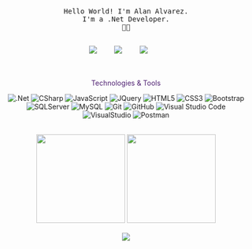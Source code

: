 <p align="center">
  <br>
  <br>
  <samp>Hello World! I'm Alan Alvarez.<br> I'm a .Net Developer.
  <br>👨‍💻
  <br>
  <br>
</p>
  
<p align='center'>
    <a href="https://www.linkedin.com/in/alan-alvarez/"><img src="https://img.shields.io/badge/linkedin-%230077B5.svg?&style=for-the-badge&logo=linkedin&logoColor=white" /></a>&nbsp;&nbsp;&nbsp;&nbsp;&nbsp;&nbsp;&nbsp;&nbsp;
    <a href="mailto:alan.alvarez.1204@gmail.com?subject=Hola%20Alan"><img src="https://img.shields.io/badge/gmail-%23D14836.svg?&style=for-the-badge&logo=gmail&logoColor=white" /></a>&nbsp;&nbsp;&nbsp;&nbsp;&nbsp;&nbsp;&nbsp;&nbsp;
    <a href="https://twitter.com/1204Alan"><img src="https://img.shields.io/badge/twitter-%231DA1F2.svg?&style=for-the-badge&logo=twitter&logoColor=white" /></a>&nbsp;&nbsp;&nbsp;&nbsp;&nbsp;&nbsp;&nbsp;&nbsp;
</p>

<p align="center" style= "color: #4F2172">
  <br>
  <br> Technologies & Tools
  <br>  
</p>

<div align="center">
 
![.Net](https://img.shields.io/static/v1?style=for-the-badge&message=.Net&color=512BD4&logo=.Net&logoColor=FFFFFF&label=)
![CSharp](https://img.shields.io/static/v1?style=for-the-badge&message=C+Sharp&color=239120&logo=C-Sharp&logoColor=FFFFFF&label=)
![JavaScript](https://img.shields.io/static/v1?style=for-the-badge&message=JavaScript&color=222222&logo=JavaScript&logoColor=F7DF1E&label=)
![JQuery](https://img.shields.io/static/v1?style=for-the-badge&message=JQuery&color=0769AD&logo=JQuery&logoColor=FFFFFF&label=)
![HTML5](https://img.shields.io/static/v1?style=for-the-badge&message=HTML5&color=E34F26&logo=HTML5&logoColor=FFFFFF&label=)
![CSS3](https://img.shields.io/static/v1?style=for-the-badge&message=CSS3&color=1572B6&logo=CSS3&logoColor=FFFFFF&label=)
![Bootstrap](https://img.shields.io/static/v1?style=for-the-badge&message=Bootstrap&color=7952B3&logo=Bootstrap&logoColor=FFFFFF&label=)
![SQLServer](https://img.shields.io/static/v1?style=for-the-badge&message=SQL+Server&color=CC2927&logo=Microsoft-SQL-Server&logoColor=FFFFFF&label=)
![MySQL](https://img.shields.io/static/v1?style=for-the-badge&message=MySQL&color=4479A1&logo=MySQL&logoColor=FFFFFF&label=)
![Git](https://img.shields.io/static/v1?style=for-the-badge&message=Git&color=F05032&logo=Git&logoColor=FFFFFF&label=)
![GitHub](https://img.shields.io/static/v1?style=for-the-badge&message=GitHub&color=181717&logo=GitHub&logoColor=FFFFFF&label=)
![Visual Studio Code](https://img.shields.io/static/v1?style=for-the-badge&message=VS+Code&color=007ACC&logo=Visual+Studio+Code&logoColor=FFFFFF&label=)
![VisualStudio](https://img.shields.io/static/v1?style=for-the-badge&message=Visual+Studio&color=5C2D91&logo=Visual+Studio&logoColor=FFFFFF&label=)
![Postman](https://img.shields.io/static/v1?style=for-the-badge&message=Postman&color=FF6C37&logo=Postman&logoColor=FFFFFF&label=)

</div>
<br>
<div align="center">
    <img height="180em" src="https://github-readme-stats.vercel.app/api?username=Alan1204&show_icons=true&theme=tokyonight">
    <img height="180em" src="https://github-readme-stats-eight-theta.vercel.app/api/top-langs/?username=Alan1204&layout=compact&langs_count=8&theme=tokyonight"/>
</div>

<div align="center">
  <br>
  <img src="https://komarev.com/ghpvc/?username=Alan1204">
  <br>
</div>
<!--
**alan1204/alan1204** is a ✨ _special_ ✨ repository because its `README.md` (this file) appears on your GitHub profile.

Here are some ideas to get you started:

- 🔭 I’m currently working on ...
- 🌱 I’m currently learning ...
- 👯 I’m looking to collaborate on ...
- 🤔 I’m looking for help with ...
- 💬 Ask me about ...
- 📫 How to reach me: ...
- 😄 Pronouns: ...
- ⚡ Fun fact: ...
-->
